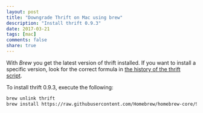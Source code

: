 ```yaml
---
layout: post
title: "Downgrade Thrift on Mac using brew"
description: "Install thrift 0.9.3"
date: 2017-03-21
tags: [mac]
comments: false
share: true
---
```



With *Brew* you get the latest version of thrift installed. If you want to install a specific version, look for the correct formula in [the history of the thrift script](https://github.com/Homebrew/homebrew-core/commits/master/Formula/thrift.rb).

To install thrift 0.9.3, execute the following:

```bash
brew unlink thrift
brew install https://raw.githubusercontent.com/Homebrew/homebrew-core/9d524e4850651cfedd64bc0740f1379b533f607d/Formula/thrift.rb
```

